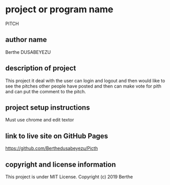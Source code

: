 # project or program name
PITCH

## author name
Berthe DUSABEYEZU

## description of project
This project it deal with the user can login and logout and then would like to see the pitches other people have posted and then can make vote for pith and can put the comment to the pitch.

## project setup instructions
Must use chrome and edit textor

## link to live site on GitHub Pages
https://github.com/Berthedusabeyezu/Picth

## copyright and license information
This project is under MIT License. Copyright (c) 2019 Berthe
